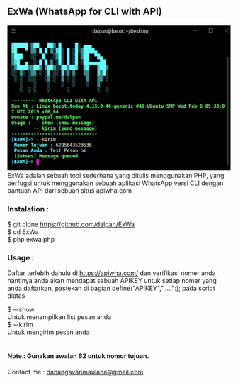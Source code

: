 ## ExWa (WhatsApp for CLI with API)
![Sceenshoot](screenshoot.png)
<br>
ExWa adalah sebuah tool sederhana yang ditulis menggunakan PHP, yang berfugsi untuk menggunakan sebuah aplikasi WhatsApp versi CLI dengan bantuan API dari sebuah situs apiwha.com
<br>
### Instalation :

$ git clone https://github.com/dalpan/ExWa <br>
$ cd ExWa <br>
$ php exwa.php <br>

### Usage :

Daftar terlebih dahulu di https://apiwha.com/ dan verifikasi nomer anda nantinya anda akan mendapat sebuah APIKEY untuk setiap nomer yang anda daftarkan, pastekan di bagian define("APIKEY",".....":); pada script diatas

$ --show <br>
  Untuk menampilkan list pesan anda <br>
$ --kirim <br>
  Untuk mengirim pesan anda<br><br>
  
####  Note : Gunakan awalan 62 untuk nomor tujuan.

Contact me : danangavanmaulana@gmail.com
